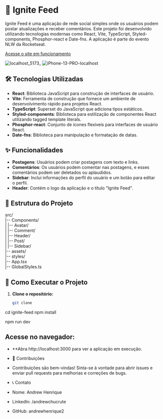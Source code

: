 # 🚀 Ignite Feed

Ignite Feed é uma aplicação de rede social simples onde os usuários podem postar atualizações e receber comentários. Este projeto foi desenvolvido utilizando tecnologias modernas como React, Vite, TypeScript, Styled-components, Phosphor-react e Date-fns. A aplicação é parte do evento NLW da Rocketseat.

<a href="https://ignite-react-fundamentos-01-2lx9bp6id-andrewhenrique2s-projects.vercel.app" target="_blank">Acesse o site em funcionamento</a>


![localhost_5173_](https://github.com/andrewhenrique2/Ignite-React-Fundamentos/assets/103382295/b1092948-5063-40da-9937-1631677307f9) ![iPhone-13-PRO-localhost](https://github.com/andrewhenrique2/Ignite-React-Fundamentos/assets/103382295/c7acfd63-565c-4099-af16-b3678f41392c)

## 🛠️ Tecnologias Utilizadas

- **React**: Biblioteca JavaScript para construção de interfaces de usuário.
- **Vite**: Ferramenta de construção que fornece um ambiente de desenvolvimento rápido para projetos React.
- **TypeScript**: Superset do JavaScript que adiciona tipos estáticos.
- **Styled-components**: Biblioteca para estilização de componentes React utilizando tagged template literals.
- **Phosphor-react**: Conjunto de ícones flexíveis para interfaces de usuário React.
- **Date-fns**: Biblioteca para manipulação e formatação de datas.

## ✨ Funcionalidades

- **Postagens**: Usuários podem criar postagens com texto e links.
- **Comentários**: Os usuários podem comentar nas postagens, e esses comentários podem ser deletados ou aplaudidos.
- **Sidebar**: Inclui informações do perfil do usuário e um botão para editar o perfil.
- **Header**: Contém o logo da aplicação e o título "Ignite Feed".

## 📁 Estrutura do Projeto

src/
<br/>
|-- Components/
<br/>
| |-- Avatar/
<br/>
| |-- Comment/
<br/>
| |-- Header/
<br/>
| |-- Post/
<br/>
| |-- Sidebar/
<br/>
|-- assets/
<br/>
|-- styles/
<br/>
|-- App.tsx
<br/>
|-- GlobalStyles.ts


## 🚀 Como Executar o Projeto

1. **Clone o repositório:**

   ```bash
   git clone 

cd ignite-feed
npm install

npm run dev

## Acesse no navegador:

- **Abra http://localhost:3000 para ver a aplicação em execução.

- 🤝 Contribuições
- Contribuições são bem-vindas! Sinta-se à vontade para abrir issues e enviar pull requests para melhorias e correções de bugs.

- 📞 Contato
- Nome: Andrew Henrique
- LinkedIn: /andrewchucrute
- GitHub: andrewhenrique2

